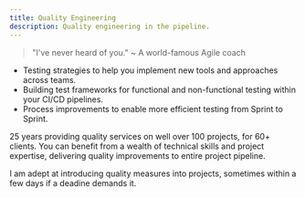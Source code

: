 ```yaml
---
title: Quality Engineering
description: Quality engineering in the pipeline.
---
```

> "I've never heard of you." ~ A world-famous Agile coach

- Testing strategies to help you implement new tools and approaches across teams.
- Building test frameworks for functional and non-functional testing within your CI/CD pipelines. 
- Process improvements to enable more efficient testing from Sprint to Sprint.

25 years providing quality services on well over 100 projects, for 60+ clients. You can benefit from a wealth of technical skills and project expertise, delivering quality improvements to entire project pipeline.

I am adept at introducing quality measures into projects, sometimes within a few days if a deadine demands it.